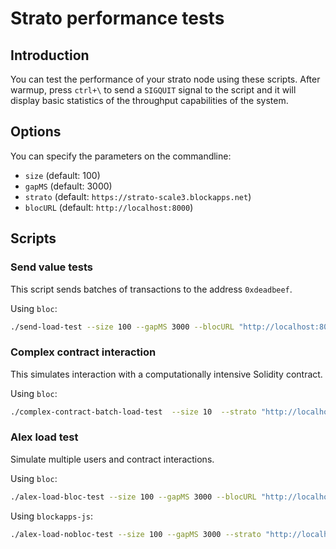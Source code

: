 # Strato performance tests

## Introduction

You can test the performance of your strato node using these scripts. After warmup, press `ctrl+\` to send a `SIGQUIT` signal to the script and it will display basic statistics of the throughput capabilities of the system.

## Options

You can specify the parameters on the commandline:
+ `size` (default: 100)
+ `gapMS` (default: 3000)
+ `strato` (default: `https://strato-scale3.blockapps.net`)
+ `blocURL` (default: `http://localhost:8000`)

## Scripts

### Send value tests

This script sends batches of transactions to the address `0xdeadbeef`.

Using `bloc`:
```sh
./send-load-test --size 100 --gapMS 3000 --blocURL "http://localhost:8000"
```

### Complex contract interaction

This simulates interaction with a computationally intensive Solidity contract.

Using `bloc`:
```sh
./complex-contract-batch-load-test  --size 10  --strato "http://localhost:3000"
```

### Alex load test

Simulate multiple users and contract interactions.


Using `bloc`:

```sh
./alex-load-bloc-test --size 100 --gapMS 3000 --blocURL "http://localhost:8000"
```

Using `blockapps-js`:
```sh
./alex-load-nobloc-test --size 100 --gapMS 3000 --strato "http://localhost:3000"
```
